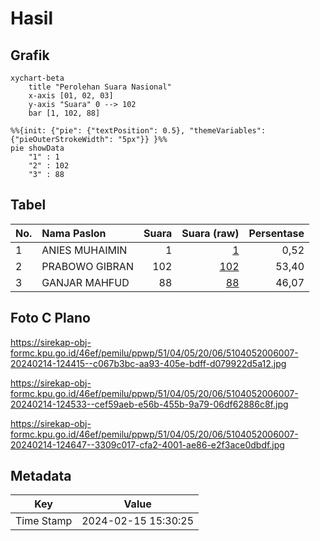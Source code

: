 # Hasil

## Grafik

```mermaid
xychart-beta
    title "Perolehan Suara Nasional"
    x-axis [01, 02, 03]
    y-axis "Suara" 0 --> 102
    bar [1, 102, 88]
```

```mermaid
%%{init: {"pie": {"textPosition": 0.5}, "themeVariables": {"pieOuterStrokeWidth": "5px"}} }%%
pie showData
    "1" : 1
    "2" : 102
    "3" : 88
```

## Tabel

| No. | Nama Paslon    | Suara | Suara (raw) | Persentase |
|:--- |:-------------- | -----:| -----------:| ----------:|
| 1   | ANIES MUHAIMIN | 1     | [1][p-1]    | 0,52       |
| 2   | PRABOWO GIBRAN | 102   | [102][p-2]  | 53,40      |
| 3   | GANJAR MAHFUD  | 88    | [88][p-3]   | 46,07      |


[p-1]: https://github.com/gigit-pemilu/pemilu-2024/blob/main/pilpres/hitung-suara/sub/51-bali/sub/04-gianyar/sub/05-ubud/sub/2006-peliatan/sub/007-tps/sub/paslon-1.txt
[p-2]: https://github.com/gigit-pemilu/pemilu-2024/blob/main/pilpres/hitung-suara/sub/51-bali/sub/04-gianyar/sub/05-ubud/sub/2006-peliatan/sub/007-tps/sub/paslon-2.txt
[p-3]: https://github.com/gigit-pemilu/pemilu-2024/blob/main/pilpres/hitung-suara/sub/51-bali/sub/04-gianyar/sub/05-ubud/sub/2006-peliatan/sub/007-tps/sub/paslon-3.txt

## Foto C Plano

https://sirekap-obj-formc.kpu.go.id/46ef/pemilu/ppwp/51/04/05/20/06/5104052006007-20240214-124415--c067b3bc-aa93-405e-bdff-d079922d5a12.jpg

https://sirekap-obj-formc.kpu.go.id/46ef/pemilu/ppwp/51/04/05/20/06/5104052006007-20240214-124533--cef59aeb-e56b-455b-9a79-06df62886c8f.jpg

https://sirekap-obj-formc.kpu.go.id/46ef/pemilu/ppwp/51/04/05/20/06/5104052006007-20240214-124647--3309c017-cfa2-4001-ae86-e2f3ace0dbdf.jpg


## Metadata

| Key        | Value               |
| ---------- | ------------------- |
| Time Stamp | 2024-02-15 15:30:25 |



